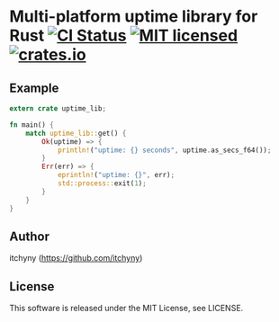 # Multi-platform uptime library for Rust [![CI Status](https://github.com/itchyny/uptime-rs/workflows/CI/badge.svg)](https://github.com/itchyny/uptime-rs/actions) [![MIT licensed](https://img.shields.io/badge/license-MIT-blue.svg)](./LICENSE) [![crates.io](https://img.shields.io/crates/v/uptime_lib.svg)](https://crates.io/crates/uptime_lib)

## Example

```rust
extern crate uptime_lib;

fn main() {
    match uptime_lib::get() {
        Ok(uptime) => {
            println!("uptime: {} seconds", uptime.as_secs_f64());
        }
        Err(err) => {
            eprintln!("uptime: {}", err);
            std::process::exit(1);
        }
    }
}
```

## Author
itchyny (https://github.com/itchyny)

## License
This software is released under the MIT License, see LICENSE.
